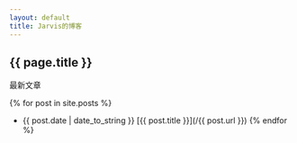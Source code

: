 ```yaml
---
layout: default
title: Jarvis的博客
---
```


## {{ page.title }} ##
最新文章

{% for post in site.posts %}
*	{{ post.date | date_to_string }} [{{ post.title }}](/{{ post.url }})
{% endfor %}
